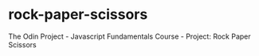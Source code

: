 # rock-paper-scissors
The Odin Project - Javascript Fundamentals Course - Project: Rock Paper Scissors
